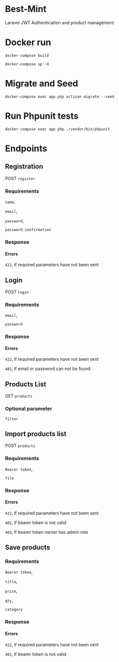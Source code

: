 # Best-Mint
Laravel JWT Authentication and product management
# Docker run
```docker-compose build```

```docker-compose up -d```
# Migrate and Seed
```docker-compose exec app php artisan migrate --seed```
# Run Phpunit tests
```docker-compose exec app php ./vendor/bin/phpunit```
# Endpoints
## Registration
POST `register`
### Requirements
`name`,

`email`,

`password`,

`password_confirmation`
### Response
#### Errors
`422`, if required parameters have not been sent
## Login
POST `login`
### Requirements
`email`,

`password`
### Response
#### Errors
`422`, if required parameters have not been sent

`401`, if email or password can not be found
## Products List
GET `products`
### Optional parameter
`filter`
## Import products list
POST `products`
### Requirements
`Bearer token`,

`file`
### Response
#### Errors
`422`, if required parameters have not been sent

`401`, if bearer token is not valid

`403`, if bearer token owner has admin role
## Save products
### Requirements
`Bearer token`,

`title`,

`price`,

`qty`,

`category`
### Response
#### Errors
`422`, if required parameters have not been sent

`401`, if bearer token is not valid
